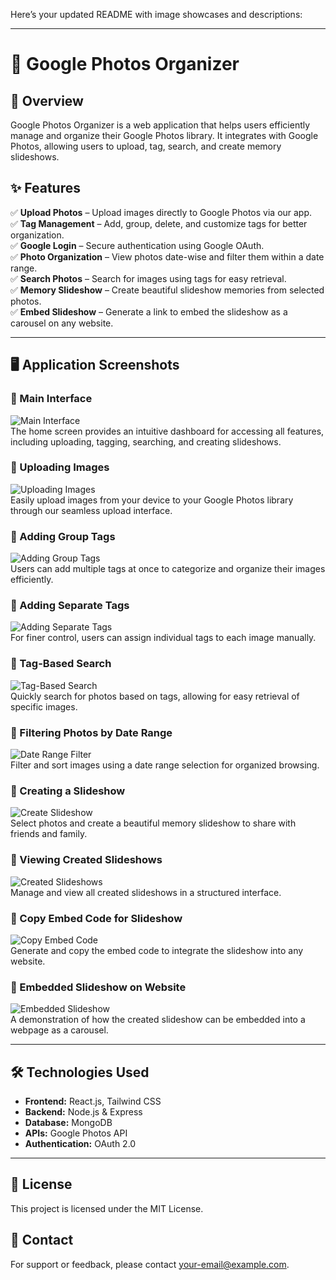 Here’s your updated README with image showcases and descriptions:  

---

# 📸 Google Photos Organizer  

## 🚀 Overview  
Google Photos Organizer is a web application that helps users efficiently manage and organize their Google Photos library. It integrates with Google Photos, allowing users to upload, tag, search, and create memory slideshows.  

## ✨ Features  
✅ **Upload Photos** – Upload images directly to Google Photos via our app.  
✅ **Tag Management** – Add, group, delete, and customize tags for better organization.  
✅ **Google Login** – Secure authentication using Google OAuth.  
✅ **Photo Organization** – View photos date-wise and filter them within a date range.  
✅ **Search Photos** – Search for images using tags for easy retrieval.  
✅ **Memory Slideshow** – Create beautiful slideshow memories from selected photos.  
✅ **Embed Slideshow** – Generate a link to embed the slideshow as a carousel on any website.  

---

## 🖥️ Application Screenshots  

### 🔹 Main Interface  
![Main Interface](showcase/1_main_interface.png)  
The home screen provides an intuitive dashboard for accessing all features, including uploading, tagging, searching, and creating slideshows.  

### 🔹 Uploading Images  
![Uploading Images](showcase/2_uploading_images_uploading_interface.png)  
Easily upload images from your device to your Google Photos library through our seamless upload interface.  

### 🔹 Adding Group Tags  
![Adding Group Tags](showcase/3_adding_grouptags_uploading_interface.png)  
Users can add multiple tags at once to categorize and organize their images efficiently.  

### 🔹 Adding Separate Tags  
![Adding Separate Tags](showcase/4_adding_seperate_tags_uploading_interface.png)  
For finer control, users can assign individual tags to each image manually.  

### 🔹 Tag-Based Search  
![Tag-Based Search](showcase/5_tag_based_search.png)  
Quickly search for photos based on tags, allowing for easy retrieval of specific images.  

### 🔹 Filtering Photos by Date Range  
![Date Range Filter](showcase/6_filter_range_photos_using_date_range.png)  
Filter and sort images using a date range selection for organized browsing.  

### 🔹 Creating a Slideshow  
![Create Slideshow](showcase/7_create_slideshow.png)  
Select photos and create a beautiful memory slideshow to share with friends and family.  

### 🔹 Viewing Created Slideshows  
![Created Slideshows](showcase/8_created_slideshows_interface.png)  
Manage and view all created slideshows in a structured interface.  

### 🔹 Copy Embed Code for Slideshow  
![Copy Embed Code](showcase/9_copy_code_of_created_slideshow.png)  
Generate and copy the embed code to integrate the slideshow into any website.  

### 🔹 Embedded Slideshow on Website  
![Embedded Slideshow](showcase/10_embeded_slideshow_demo_in_website.png)  
A demonstration of how the created slideshow can be embedded into a webpage as a carousel.  

---

## 🛠️ Technologies Used  
- **Frontend:** React.js, Tailwind CSS
- **Backend:** Node.js & Express  
- **Database:** MongoDB  
- **APIs:** Google Photos API  
- **Authentication:** OAuth 2.0  

---

## 📜 License  
This project is licensed under the MIT License.  

## 💬 Contact  
For support or feedback, please contact [your-email@example.com](mailto:your-email@example.com).  

